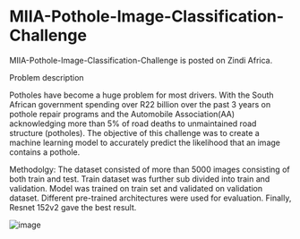 # MIIA-Pothole-Image-Classification-Challenge
MIIA-Pothole-Image-Classification-Challenge is posted on Zindi Africa. 

Problem description

Potholes have become a huge problem for most drivers. With the South African government spending over R22 billion over the past 3 years on pothole repair programs and the Automobile Association(AA) acknowledging more than 5% of road deaths to unmaintained road structure (potholes).
The objective of this challenge was to create a machine learning model to accurately predict the likelihood that an image contains a pothole.

Methodolgy:
The dataset consisted of more than 5000 images consisting of both train and test. Train dataset was further sub divided into train and validation. Model was trained on train set and validated on validation dataset. Different pre-trained architectures were used for evaluation. Finally, Resnet 152v2 gave the best result.



![image](https://github.com/siddh1990/MIIA-Pothole-Image-Classification-Challenge/assets/146899148/a32f3048-8b28-45e2-8e84-b673a9fa2910)
